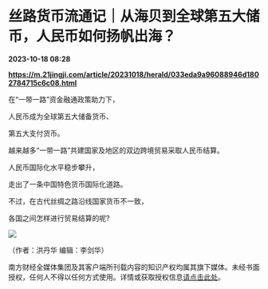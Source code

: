 # 丝路货币流通记｜从海贝到全球第五大储币，人民币如何扬帆出海？

**2023-10-18 08:28**

**https://m.21jingji.com/article/20231018/herald/033eda9a96088946d1802784715c6c08.html**

在“一带一路”资金融通政策助力下，

人民币成为全球第五大储备货币、

第五大支付货币。

越来越多“一带一路”共建国家及地区的双边跨境贸易采取人民币结算。

人民币国际化水平稳步攀升，

走出了一条中国特色货币国际化道路。

不过，在古代丝绸之路沿线国家货币不一致，

各国之间怎样进行贸易结算的呢?

![](https://img.21jingji.com/uploadfile/cover/20231018/1697612542430531.jpg)

（作者：洪丹华 编辑：李剑华）

南方财经全媒体集团及其客户端所刊载内容的知识产权均属其旗下媒体。未经书面授权，任何人不得以任何方式使用。详情或获取授权信息[请点击此处](https://app.21jingji.com/epaper/html/copyright_21epaper.html)。